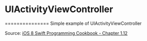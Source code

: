 # UIActivityViewController
===============
Simple example of UIActivityViewController


Source: [iOS 8 Swift Programming Cookbook - Chapter 1.12](http://goo.gl/pvRtI8)
